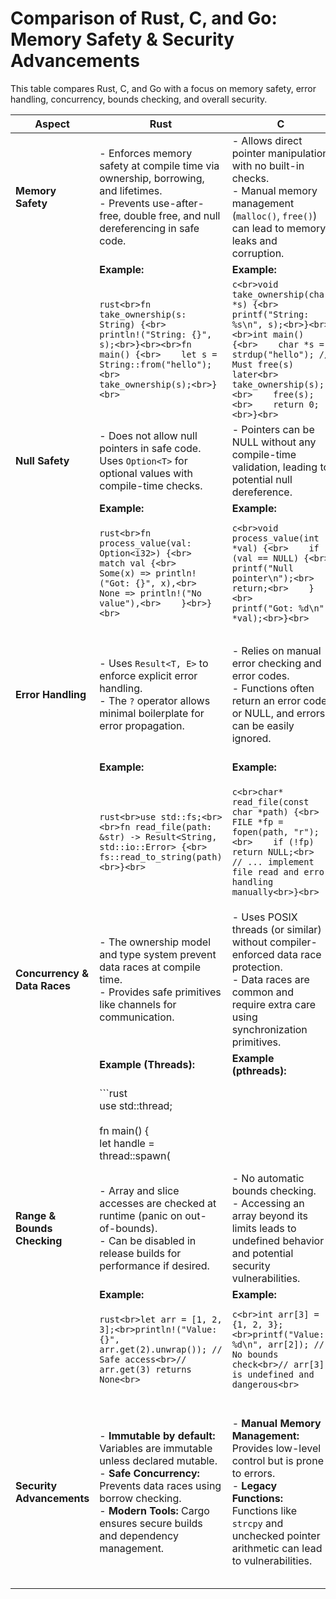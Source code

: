 # Comparison of Rust, C, and Go: Memory Safety & Security Advancements

This table compares Rust, C, and Go with a focus on memory safety, error handling, concurrency, bounds checking, and overall security.

| **Aspect**                    | **Rust**                                                                                                                                                                                                      | **C**                                                                                                                                                                                            | **Go**                                                                                                                                                                                      |
|-------------------------------|---------------------------------------------------------------------------------------------------------------------------------------------------------------------------------------------------------------|--------------------------------------------------------------------------------------------------------------------------------------------------------------------------------------------------|---------------------------------------------------------------------------------------------------------------------------------------------------------------------------------------------|
| **Memory Safety**             | - Enforces memory safety at compile time via ownership, borrowing, and lifetimes.<br>- Prevents use-after-free, double free, and null dereferencing in safe code.                                        | - Allows direct pointer manipulation with no built-in checks.<br>- Manual memory management (`malloc()`, `free()`) can lead to memory leaks and corruption.                                 | - Garbage-collected.<br>- Pointers are available, but pointer arithmetic is disallowed. Built-in nil-checks help prevent many common errors.                                               |
|                               | **Example:**                                                                                           | **Example:**                                                                                         | **Example:**                                                                                           |
|                               | ```rust<br>fn take_ownership(s: String) {<br>    println!("String: {}", s);<br>}<br><br>fn main() {<br>    let s = String::from("hello");<br>    take_ownership(s);<br>}<br>```  | ```c<br>void take_ownership(char *s) {<br>    printf("String: %s\n", s);<br>}<br><br>int main() {<br>    char *s = strdup("hello"); // Must free(s) later<br>    take_ownership(s);<br>    free(s);<br>    return 0;<br>}<br>``` | ```go<br>package main<br>import "fmt"<br><br>func takeOwnership(s string) {<br>    fmt.Println("String:", s)<br>}<br><br>func main() {<br>    s := "hello"<br>    takeOwnership(s)<br>}<br>``` |
| **Null Safety**               | - Does not allow null pointers in safe code. Uses `Option<T>` for optional values with compile-time checks.                                                                                                  | - Pointers can be NULL without any compile-time validation, leading to potential null dereference.                                                                                               | - Has nil pointers; runtime panics occur if you dereference nil variables. Developers must check for nil to avoid panics.                                                                     |
|                               | **Example:**                                                                                           | **Example:**                                                                                         | **Example:**                                                                                           |
|                               | ```rust<br>fn process_value(val: Option<i32>) {<br>    match val {<br>        Some(x) => println!("Got: {}", x),<br>        None => println!("No value"),<br>    }<br>}<br>```                                | ```c<br>void process_value(int *val) {<br>    if (val == NULL) {<br>        printf("Null pointer\n");<br>        return;<br>    }<br>    printf("Got: %d\n", *val);<br>}<br>```              | ```go<br>package main<br>import "fmt"<br><br>func processValue(val *int) {<br>    if val == nil {<br>        fmt.Println("Nil pointer")<br>        return<br>    }<br>    fmt.Println("Got:", *val)<br>}<br>```      |
| **Error Handling**            | - Uses `Result<T, E>` to enforce explicit error handling.<br>- The `?` operator allows minimal boilerplate for error propagation.                                                                          | - Relies on manual error checking and error codes.<br>- Functions often return an error code or NULL, and errors can be easily ignored.                                                       | - Returns errors as the last value from functions. The idiom is to explicitly check errors using `if err != nil`.<br>- Error handling is explicit, though not enforced by the type system.    |
|                               | **Example:**                                                                                           | **Example:**                                                                                         | **Example:**                                                                                           |
|                               | ```rust<br>use std::fs;<br><br>fn read_file(path: &str) -> Result<String, std::io::Error> {<br>    fs::read_to_string(path)<br>}<br>```                                           | ```c<br>char* read_file(const char *path) {<br>    FILE *fp = fopen(path, "r");<br>    if (!fp) return NULL;<br>    // ... implement file read and error handling manually<br>}<br>```       | ```go<br>package main<br>import (<br>    "io/ioutil"<br>    "fmt"<br>)<br><br>func readFile(path string) (string, error) {<br>    data, err := ioutil.ReadFile(path)<br>    if err != nil {<br>        return "", err<br>    }<br>    return string(data), nil<br>}<br>``` |
| **Concurrency & Data Races**  | - The ownership model and type system prevent data races at compile time.<br>- Provides safe primitives like channels for communication.                                                                | - Uses POSIX threads (or similar) without compiler-enforced data race protection.<br>- Data races are common and require extra care using synchronization primitives.                     | - Goroutines combined with channels provide a simple concurrency model.<br>- The race detector can help identify concurrent issues, though data races can still occur if misused.            |
|                               | **Example (Threads):**                                                                               | **Example (pthreads):**                                                                              | **Example (Goroutines):**                                                                              |
|                               | ```rust<br>use std::thread;<br><br>fn main() {<br>    let handle = thread::spawn(|| {<br>        println!("Hello from Rust thread");<br>    });<br>    handle.join().unwrap();<br>}<br>```            | ```c<br>#include <pthread.h><br>#include <stdio.h><br><br>void *thread_fn(void *arg) {<br>    printf("Hello from thread\n");<br>    return NULL;<br>}<br><br>int main() {<br>    pthread_t thread;<br>    pthread_create(&thread, NULL, thread_fn, NULL);<br>    pthread_join(thread, NULL);<br>    return 0;<br>}<br>``` | ```go<br>package main<br>import (<br>    "fmt"<br>    "time"<br>)<br><br>func main() {<br>    go func() {<br>        fmt.Println("Hello from Go goroutine")<br>    }()<br>    time.Sleep(100 * time.Millisecond) // Wait for goroutine<br>}<br>``` |
| **Range & Bounds Checking**   | - Array and slice accesses are checked at runtime (panic on out-of-bounds).<br>- Can be disabled in release builds for performance if desired.                                                     | - No automatic bounds checking.<br>- Accessing an array beyond its limits leads to undefined behavior and potential security vulnerabilities.                                                   | - Arrays and slices are bounds-checked at runtime, causing a panic if an invalid index is accessed, preventing buffer overflows.                                                            |
|                               | **Example:**                                                                                           | **Example:**                                                                                         | **Example:**                                                                                           |
|                               | ```rust<br>let arr = [1, 2, 3];<br>println!("Value: {}", arr.get(2).unwrap()); // Safe access<br>// arr.get(3) returns None<br>```                                              | ```c<br>int arr[3] = {1, 2, 3};<br>printf("Value: %d\n", arr[2]); // No bounds check<br>// arr[3] is undefined and dangerous<br>```                                             | ```go<br>package main<br>import "fmt"<br><br>func main() {<br>    arr := []int{1, 2, 3}<br>    fmt.Println("Value:", arr[2]) // Safe, panics on invalid index<br>}<br>```                           |
| **Security Advancements**     | - **Immutable by default:** Variables are immutable unless declared mutable.<br>- **Safe Concurrency:** Prevents data races using borrow checking.<br>- **Modern Tools:** Cargo ensures secure builds and dependency management. | - **Manual Memory Management:** Provides low-level control but is prone to errors.<br>- **Legacy Functions:** Functions like `strcpy` and unchecked pointer arithmetic can lead to vulnerabilities. | - **Garbage Collection:** Simplifies memory safety by automatically reclaiming memory.<br>- **Immutable Behaviors:** Variables can be made immutable, reducing side effects.<br>- **Built-In Concurrency:** Goroutines and channels help to prevent data races if used properly.     |

